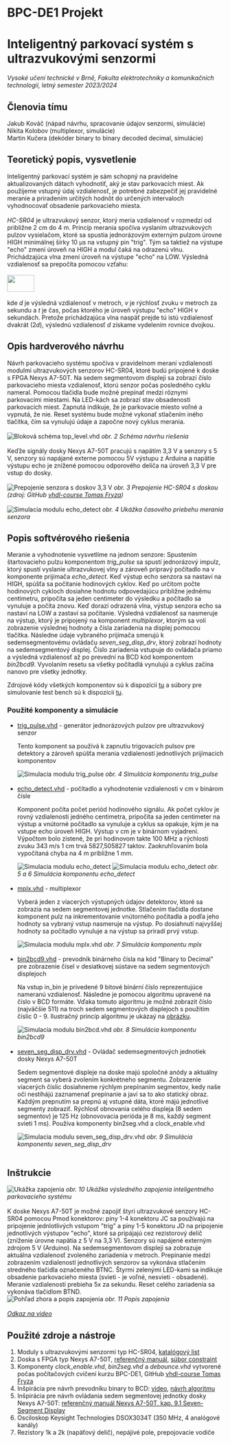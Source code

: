 # BPC-DE1 Projekt
<h1>Inteligentný parkovací systém s ultrazvukovými senzormi</h1>
<i>Vysoké učení technické v Brně, Fakulta elektrotechniky a komunikačních technologií, letný semester 2023/2024</i>
<h2>Členovia tímu</h2>

Jakub Kováč (nápad návrhu, spracovanie údajov senzormi, simulácie)<br>
Nikita Kolobov (multiplexor, simulácie)<br>
Martin Kučera (dekóder binary to binary decoded decimal, simulácie)<br>

<h2>Teoretický popis, vysvetlenie</h2>
<p>
Inteligentný parkovací systém je sám schopný na pravidelne aktualizovaných dátach vyhodnotiť, aký je stav parkovacích miest. Ak použijeme vstupný údaj vzdialenosť, je potrebné zabezpečiť jej pravidelné meranie a priradením určitých hodnôt do určených intervaloch vyhodnocovať obsadenie parkovacieho miesta.
<br><br>
<i>HC-SR04</i> je ultrazvukový senzor, ktorý meria vzdialenosť v rozmedzí od približne 2 cm do 4 m. Princíp merania spočíva vyslaním ultrazvukových pulzov vysielačom, ktoré sa spustia jednorázovým externým pulzom úrovne HIGH minimálnej šírky 10 µs na vstupný pin "trig". Tým sa taktiež na výstupe "echo" zmení úroveň na HIGH a modul čaká na odrazenú vlnu. Prichádzajúca vlna zmení úroveň na výstupe "echo" na LOW. Výsledná vzdialenosť sa prepočíta pomocou vzťahu:
<br><br>
<img src="/obrazky/vzorce/vzdialenost.png" width="63" height="39"><br><br>
kde <i>d</i> je výsledná vzdialenosť v metroch, <i>v</i> je rýchlosť zvuku v metroch za sekundu a <i>t</i> je čas, počas ktorého je úroveň výstupu "echo" HIGH v sekundách. Pretože prichádzajúca vlna naspäť prejde tú istú vzdialenosť dvakrát (2<i>d</i>), výslednú vzdialenosť <i>d</i> získame vydelením rovnice dvojkou.
</p>

<h2>Opis hardverového návrhu</h2>
Návrh parkovacieho systému spočíva v pravidelnom meraní vzdialeností modulmi ultrazvukových senzorov HC-SR04, ktoré budú pripojené k doske s FPGA Nexys A7-50T. Na sedem segmentovom displeji sa zobrazí číslo parkovacieho miesta vzdialenosť, ktorú senzor počas posledného cyklu nameral. Pomocou tlačidla bude možné prepínať medzi rôznymi parkovacími miestami. Na LED-kách sa zobrazí stav obsadenosti parkovacích miest. Zapnutá indikuje, že je parkovacie miesto voľné a vypnutá, že nie. Reset systému bude možné vykonať stlačením iného tlačítka, čím sa vynulujú údaje a započne nový cyklus merania.
<br><br>
<img src="/obrazky/blok_schema_top_level.png" alt="Bloková schéma top_level.vhd">
<i>obr. 2 Schéma návrhu riešenia</i>
<br><br>
Keďže signály dosky Nexys A7-50T pracujú s napätím 3,3 V a senzory s 5 V, senzory sú napájané externe pomocou 5V výstupu z Arduina a napätie výstupu echo je znížené pomocou odporového deliča na úroveň 3,3 V pre vstup do dosky.
<br><br>
<img src="/obrazky/ultrasonic_resistors.jpg" alt="Prepojenie senzora s doskov 3,3 V">
<i>obr. 3 Prepojenie HC-SR04 s doskou (zdroj: GitHub <a href="https://github.com/tomas-fryza/vhdl-course/blob/master/lab8-project/images/ultrasonic_resistors.jpg">vhdl-course Tomas Fryza</a>)</i>
<br><br>
<img src="/obrazky/fotografie/senzor_osc.jpg" alt="Simulacia modulu echo_detect">
<i>obr. 4 Ukážka časového priebehu merania senzora</i>
<br>
</p>

<h2>Popis softvérového riešenia</h2>
<p>
Meranie a vyhodnotenie vysvetlíme na jednom senzore: Spustením štartovacieho pulzu komponentom <i>trig_pulse</i> sa spustí jednorázový impulz, ktorý spustí vyslanie ultrazvukovej vlny a zároveň pripravý počítadlo na v komponente prijímača <i>echo_detect</i>. Keď výstup echo senzora sa nastaví na HIGH, spúšťa sa počítanie hodinových cyklov. Keď po určitom počte hodinových cykloch dosiahne hodnotu odpovedajúcu približne jednému centimetru, pripočíta sa jeden centimeter do výsledku a počítadlo sa vynuluje a počíta znovu. Keď dorazí odrazená vlna, výstup senzora echo sa nastaví na LOW a zastaví sa počítanie. Výsledná vzdialenosť sa nasmeruje na výstup, ktorý je pripojený na komponent <i>multiplexor</i>, ktorým sa volí zobrazenie výslednej hodnoty a čísla zariadenia na displej pomocou tlačítka. Následne údaje vybraného prijímača smerujú k sedemsegmentovému ovládaču <i>seven_seg_disp_drv</i>, ktorý zobrazí hodnoty na sedemsegmentový displej. Číslo zariadenia vstupuje do ovládača priamo a výsledná vzdialenosť až po prevední na BCD kód komponentom <i>bin2bcd9</i>. Vyvolaním resetu sa všetky počítadlá vynulujú a cyklus začína nanovo pre všetky jednotky.
</p>
<p>Zdrojové kódy všetkých komponentov sú k dispozícii <a href="/zdrojove_kody/smart_parking/sources_1/new">tu</a> a súbory pre simulovanie test bench sú k dispozícii <a href="/zdrojove_kody/smart_parking/sim_1/new">tu</a>.</p>
<h3>Použité komponenty a simulácie</h3>
<ul>
  <li><a href="/zdrojove_kody/smart_parking/sources_1/new/trig_pulse.vhd">trig_pulse.vhd</a> - generátor jednorázových pulzov pre ultrazvukový senzor</li>
  <p>Tento komponent sa používá k zapnutiu trigovacích pulsov pre detektory a zároveň spúšťa merania vzdialeností jednotlivých prijímacich komponentov</p>
  <img src="/obrazky/simulace/trig_pulse.png" alt="Simulacia modulu trig_pulse">
  <i>obr. 4 Simulácia komponentu trig_pulse</i><br><br>
  <li><a href="/zdrojove_kody/smart_parking/sources_1/new/echo_detect.vhd">echo_detect.vhd</a> - počítadlo a vyhodnotenie vzdialenosti v cm v binárom čísle</li>
  <p>Komponent počíta počet periód hodinového signálu. Ak počet cyklov je rovný vzdialenosti jedného centimetra, pripočíta sa jeden centimeter na výstup a vnútorné počítadlo sa vynuluje a cyklus sa opakuje, kým je na vstupe echo úroveň HIGH. Výstup v cm je v binárnom vyjadrení. Výpočtom bolo zistené, že pri hodinovom takte 100 MHz a rýchlosti zvuku 343 m/s 1 cm trvá 5827,505827 taktov. Zaokruhľovaním bola vypočítaná chyba na 4 m približne 1 mm.
  </p>
  <img src="/obrazky/simulace/echo_detect_02.png" alt="Simulacia modulu echo_detect">
  <img src="/obrazky/simulace/echo_detect_01.png" alt="Simulacia modulu echo_detect">
  <i>obr. 5 a 6 Simulácia komponentu echo_detect</i><br><br>
  <li><a href="/zdrojove_kody/smart_parking/sources_1/new/mplx.vhd">mplx.vhd</a> - multiplexor</li>
  <p>
    Vyberá jeden z viacerých výstupných údajov detektorov, ktoré sa zobrazia na sedem segmentovej jednotke. Stlačením tlačidla dostane komponent pulz na inkrementovanie vnútorného počítadla a podľa jeho hodnoty sa vybraný vstup nasmeruje na výstup. Po dosiahnutí najvyššej hodnoty sa počítadlo vynuluje a na výstup sa priradí prvý vstup.
  </p>
  <img src="/obrazky/simulace/mplx.png" alt="Simulacia modulu mplx.vhd">
  <i>obr. 7 Simulácia komponentu mplx</i><br><br>
  <li><a href="/zdrojove_kody/smart_parking/sources_1/new/bin2bcd9.vhd">bin2bcd9.vhd</a> - prevodník binárneho čísla na kód "Binary to Decimal" pre zobrazenie čísel v desiatkovej sústave na sedem segmentových displejoch</li>
  <p>
    Na vstup in_bin je privedené 9 bitové binární číslo reprezentujúce nameranú vzdialenosť. Následne je pomocou algoritmu upravené na číslo v BCD formáte. Vďaka tomuto algoritmu je možné zobrazit číslo (najväčšie 511) na troch sedem segmentových displejoch s použitím číslic 0 - 9. Ilustračný princíp algoritmu je ukázaý na <a href="/obrazky/bin2bcd.jpg">obrázku</a>.
  </p>
  <img src="/obrazky/simulace/bin2bcd9_1.png" alt="Simulacia modulu bin2bcd.vhd">
  <i>obr. 8 Simulácia komponentu bin2bcd9</i><br><br>
  <li><a href="/zdrojove_kody/smart_parking/sources_1/new/seven_seg_disp_drv.vhd">seven_seg_disp_drv.vhd</a> - Ovládač sedemsegmentových jednotiek dosky Nexys A7-50T</li>
  <p>
  Sedem segmentové displeje na doske majú spoločné anódy a aktuálny segment sa vyberá zvolením konkrétneho segmentu. Zobrazenie viacerých číslic dosiahneme rýchlym prepínaním segmentov, kedy naše oči nestíhájú zaznamenať prepínanie a javí sa to ako statický obraz. Každým prepnutím sa prepnú aj vstupné dáta, ktoré májú jednotlivé segmenty zobraziť. Rýchlosť obnovania celého displeja (8 sedem segmentov) je 125 Hz (obnovovacia perióda je 8 ms, každý segment svieti 1 ms). Používa komponenty bin2seg.vhd a clock_enable.vhd
  </p>
  <img src="/obrazky/simulace/seven_seg_disp_drv.png" alt="Simulacia modulu seven_seg_disp_drv.vhd">
  <i>obr. 9 Simulácia komponentu seven_seg_disp_drv</i><br><br>
</ul>

<h2>Inštrukcie</h2>
<p>
<img src="/obrazky/fotografie/01.jpg" alt="Ukážka zapojenia">
<i>obr. 10 Ukážka výsledného zapojenia inteligentného parkovacieho systému</i>
<br><br>
K doske Nexys A7-50T je možné zapojiť štyri ultrazvukové senzory HC-SR04 pomocou Pmod konektorov: piny 1-4 konektoru JC sa používajú na pripojenie jednlotlivých vstupom "trig" a piny 1-5 konektoru JD na pripojenie jednotlivých výstupov "echo", ktoré sa pripájajú cez rezistorový delič (zníženie úrovne napätia z 5 V na 3,3 V). Senzory sú napájené externým zdrojom 5 V (Arduino). Na sedemsegmentovom displeji sa zobrazuje aktuálna vzdialenosť zvoleného zariadenia v metroch. Prepínanie medzi zobrazením vzdialeností jednotlivých senzorov sa vykonáva stlačením stredného tlačidla označeného BTNC. Štyrmi zelenými LED-kami sa indikuje obsadenie parkovacieho miesta (svieti - je voľné, nesvieti - obsadené). Meranie vzdialeností prebieha 5x za sekundu. Reset celého zariadenia sa vykonáva tlačidlom BTND.
<br>
<img src="/obrazky/fotografie/02_popis.png" alt="Pohľad zhora a popis zapojenia">
<i>obr. 11 Popis zapojenia</i>
<br><br>
<i><a href="https://youtu.be/t4LYXKCEKfI">Odkaz na video</a></i> 
</p>

<h2>Použité zdroje a nástroje</h2>
<ol>
  <li>Moduly s ultrazvukovými senzormi typ HC-SR04, <a href="https://cdn.sparkfun.com/datasheets/Sensors/Proximity/HCSR04.pdf">katalógový list</a></li>
  <li>Doska s FPGA typ Nexys A7-50T, <a href="https://digilent.com/reference/programmable-logic/nexys-a7/reference-manual">referenčný manuál</a>, <a href="https://raw.githubusercontent.com/Digilent/digilent-xdc/master/Nexys-A7-50T-Master.xdc">súbor constraint</a></li>
  <li>Komponenty <i>clock_enable.vhd</i>, <i>bin2seg.vhd</i> a <i>debounce.vhd</i> vytvorené počas počítačových cvičení kurzu BPC-DE1, GitHub <a href="https://github.com/tomas-fryza/vhdl-course">vhdl-course Tomas Fryza</a></li>
  <li>Inšpirácia pre návrh prevodníku binary to BCD: <a href="https://www.youtube.com/watch?v=VKKGyOc4zRA">video</a>, <a href="/obrazky/bin2bcd.jpg">návrh algoritmu</a></li>
  <li>Inšpirácia pre návrh ovládania sedem segmentovej jednotky dosky Nexys A7-50T: <a href="https://digilent.com/reference/programmable-logic/nexys-a7/reference-manual#seven-segment_display">referenčný manuál Nexys A7-50T, kap. 9.1 Seven-Segment Display</a></li>
  <li>Osciloskop Keysight Technologies DSOX3034T (350 MHz, 4 analógové kanály)</li>
  <li>Rezistory 1k a 2k (napäťový delič), nepájivé pole, prepojovacie vodiče</li>
</ol>
